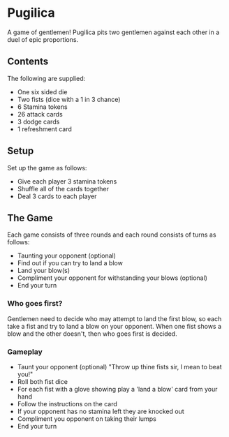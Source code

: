 # Pugilica

A game of gentlemen! Pugilica pits two gentlemen against each other in a duel of epic proportions.

## Contents

The following are supplied:

* One six sided die
* Two fists (dice with a 1 in 3 chance)
* 6 Stamina tokens
* 26 attack cards
* 3 dodge cards
* 1 refreshment card

## Setup

Set up the game as follows:

* Give each player 3 stamina tokens
* Shuffle all of the cards together
* Deal 3 cards to each player

## The Game

Each game consists of three rounds and each round consists of turns as follows:

* Taunting your opponent (optional)
* Find out if you can try to land a blow
* Land your blow(s)
* Compliment your opponent for withstanding your blows (optional)
* End your turn

### Who goes first?

Gentlemen need to decide who may attempt to land the first blow,
so each take a fist and try to land a blow on your opponent. When
one fist shows a blow and the other doesn't, then who goes first
is decided.

### Gameplay

* Taunt your opponent (optional) "Throw up thine fists sir, I mean to beat you!"
* Roll both fist dice
* For each fist with a glove showing play a 'land a blow' card from your hand
* Follow the instructions on the card
* If your opponent has no stamina left they are knocked out
* Compliment you opponent on taking their lumps
* End your turn

